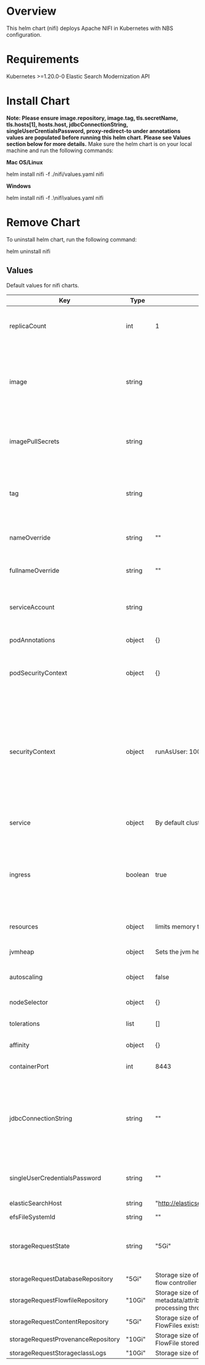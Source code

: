 # Overview

This helm chart (nifi) deploys Apache NIFI in Kubernetes with NBS configuration.

# Requirements

Kubernetes >=1.20.0-0
Elastic Search
Modernization API

# Install Chart
**Note: Please ensure image.repository, image.tag, tls.secretName, tls.hosts[1], hosts.host, jdbcConnectionString, singleUserCrentialsPassword, proxy-redirect-to under annotations values are populated before running this helm chart. Please see Values section below for more details.**
Make sure the helm chart is on your local machine and run the following commands:

**Mac OS/Linux**

helm install nifi -f ./nifi/values.yaml nifi

**Windows**

helm install nifi -f .\nifi\values.yaml nifi

# Remove Chart
To uninstall helm chart, run the following command:

helm uninstall nifi

## Values

Default values for nifi charts.

| Key | Type | Default | Description |
| -------------- | -------------- | -------------- | -------------- |
| replicaCount | int | 1 | Number of Pods maintained. Defaulted to 1 |
| image | string |  |  Nifi container image. Needs to point to the latest image from the public repository  |
| imagePullSecrets | string |  | Secrets for build image. Not required if pulling from public repository  |
| tag | string |  | Point to release tag that needs to be installed with NBS. This is required  |
| nameOverride | string | "" | replaces name of chart on install |
| fullnameOverride | string | "" | replaces full generated name on install |
| serviceAccount | string |  | Used to created a service account. Not required. |
| podAnnotations | object | {} | Attach metadata. Not required. |
| podSecurityContext | object | {} | Defines privilege and access control. Not Required |
| securityContext | object | runAsUser: 1000 fsGroup: 1000 | Defines privilege and access control. The default security context defines the user permissions required to run the elastic search service. |
| service | object | By default clusterIP service with ports 8443 | Configures service ClusterIP |
| ingress | boolean | true | Creation of Ingress resource with NGINX. Populate the correct annotations for proxy-redirect-to, tls, hosts |
| resources | object | limits memory to 6GB | Enable default resources |
| jvmheap | object | Sets the jvm heap memory for NIFI | set to 4GB init and max size |
| autoscaling | object | false | Kubernetes POD autoscaler |
| nodeSelector | object | {} | Node assignment to Pod |
| tolerations | list | [] | Set Pod tolerations |
| affinity | object | {} | Define needed constraints |
| containerPort | int | 8443 | Set container port |
| jdbcConnectionString | string | "" | Java database connection. Please populate the correct NBS_ODSE database connection string with credentials |
| singleUserCredentialsPassword | string | "" | Set the NIFI password for NIFI Admin UI |
| elasticSearchHost | string | "http://elasticsearch.default.svc.cluster.local:9200" | Elastic search host |
| efsFileSystemId | string | "" | EFS ID |
| storageRequestState | string | "5Gi" | Storage size of directory. Contains state and configuration of a NiFi |
| storageRequestDatabaseRepository | "5Gi" | Storage size of directory. Contains user access and flow controller history |
| storageRequestFlowfileRepository | "10Gi" | Storage size of directory. Contains metadata/attributes about FlowFiles actively processing through NiFi dataflow(s) |
| storageRequestContentRepository | "5Gi" | Storage size of directory. Contains content of all FlowFiles exists |
| storageRequestProvenanceRepository | "10Gi" | Storage size of directory. Contains history of each FlowFile stored |
| storageRequestStorageclassLogs | "10Gi" | Storage size of directory. Contains Nifi logs |
